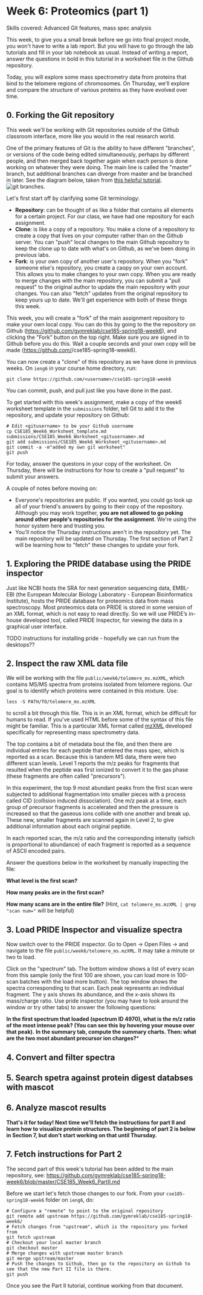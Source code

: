 # Week 6: Proteomics (part 1)
Skills covered: Advanced Git features, mass spec analysis

This week, to give you a small break before we go into final project mode, you won't have to write a lab report. But you will have to go through the lab tutorials and fill in your lab notebook as usual. Instead of writing a report, answer the questions in bold in this tutorial in a worksheet file in the Github repository.

Today, you will explore some mass spectrometry data from proteins that bind to the telomere regions of chromosomes. On Thursday, we'll explore and compare the structure of various proteins as they have evolved over time.

## 0. Forking the Git repository

This week we'll be working with Git repositories outside of the Github classroom interface, more like you would in the real research world.

One of the primary features of Git is the ability to have different "branches", or versions of the code being edited simultaneously, perhaps by different people, and then merged back together again when each person is done working on whatever they were doing. The main line is called the "master" branch, but additional branches can diverge from master and be branched in later. See the diagram below, taken from [this helpful tutorial](https://medium.com/@igor_marques/git-workflow-basics-d405746f6205).
![git branches](https://cdn-images-1.medium.com/max/1600/1*XJmL7fWV4Coxt12AzHeG-A.png).

Let's first start off by clarifying some Git terminology:

* **Repository**: can be thought of as like a folder that contains all elements for a certain project. For our class, we have had one repository for each assignment.
* **Clone**: is like a copy of a repository. You make a clone of a repository to create a copy that lives on your computer rather than on the Github server. You can "push" local changes to the main Github repository to keep the clone up to date with what's on Github, as we've been doing in previous labs.
* **Fork**: is your own copy of another user's repository. When you "fork" someone else's repository, you create a caopy on your own account. This allows you to make changes to your own copy. When you are ready to merge changes with the main repository, you can submit a "pull request" to the original author to update the main repository with your changes. You can also "fetch" updates from the original repository to keep yours up to date. We'll get experience with both of these things this week.

This week, you will create a "fork" of the main assignment repository to make your own local copy. You can do this by going to the the repository on Github (https://github.com/gymreklab/cse185-spring18-week6), and clicking the "Fork" button on the top right. Make sure you are signed in to Github before you do this. Wait a couple seconds and your own copy will be made (https://github.com/<username>/cse185-spring18-week6).

You can now create a "clone" of this repository as we have done in previous weeks. On `ieng6` in your course home directory, run:
```
git clone https://github.com/<username>/cse185-spring18-week6
```

You can commit, push, and pull just like you have done in the past.

To get started with this week's assignment, make a copy of the week6 worksheet template in the `submissions` folder, tell Git to add it to the repository, and update your repository on Github:

```shell
# Edit <gitusername> to be your Github username
cp CSE185_Week6_Worksheet_template.md submissions/CSE185_Week6_Worksheet_<gitusername>.md
git add submissions/CSE185_Week6_Worksheet_<gitusername>.md
git commit -a -m"added my own git worksheet"
git push
```

For today, answer the questons in your copy of the worksheet. On Thursday, there will be instructions for how to create a "pull request" to submit your answers.

A couple of notes before moving on:

* Everyone's repositories are public. If you wanted, you could go look up all of your friend's answers by going to their copy of the repository. Although you may work together, **you are not allowed to go poking around other people's repositories for the assignment**. We're using the honor system here and trusting you.
* You'll notice the Thursday instructions aren't in the repository yet. The main repository will be updated on Thursday. The first section of Part 2 will be learning how to "fetch" these changes to update your fork.

## 1. Exploring the PRIDE database using the PRIDE inspector
Just like NCBI hosts the SRA for next generation sequencing data, EMBL-EBI (the European Molecular Biology Laboratory - European Bioinformatics Institute), hosts the PRIDE database for proteomics data from mass spectroscopy. Most proteomics data on PRIDE is stored in some version of an XML format, which is not easy to read directly. So we will use PRIDE’s in-house developed tool, called PRIDE Inspector, for viewing the data in a graphical user interface.

TODO instructions for installing pride - hopefully we can run from the desktops??

## 2. Inspect the raw XML data file

We will be working with the file `public/week6/telomere_ms.mzXML`, which contains MS/MS spectra from proteins isolated from telomere regions. Our goal is to identify which proteins were contained in this mixture. Use:

```
less -S PATH/TO/telomere_ms.mzXML
```
to scroll a bit through this file. This is in an XML format, which be difficult for humans to read. If you've used HTML before some of the syntax of this file might be familiar. This is a particular XML format called [mzXML](https://www.nature.com/articles/nbt1031) developed specifically for representing mass spectrometry data.

The top contains a bit of metadata bout the file, and then there are individual entries for each peptide that entered the mass spec, which is reported as a scan. Because this is tandem MS data, there were two different scan levels. Level 1 reports the m/z peaks for fragments that resulted when the peptide was first ionized to convert it to the gas phase (these fragments are often called "precursors").

In this experiment, the top 9 most abundant peaks from the first scan were subjected to additional fragmentation into smaller pieces with a process called CID (collision induced dissociation). One m/z peak at a time, each group of precursor fragments is accelerated and then the pressure is increased so that the gaseous ions collide with one another and break up. These new, smaller fragments are scanned again in Level 2, to give additional information about each original peptide.

In each reported scan, the m/z ratio and the corresponding intensity (which is proportional to abundance) of each fragment is reported as a sequence of ASCII encoded pairs.

Answer the questions below in the worksheet by manually inspecting the file:

**What level is the first scan?**

**How many peaks are in the first scan?**

**How many scans are in the entire file?** (Hint, `cat telomere_ms.mzXML | grep "scan num="` will be helpful)

## 3. Load PRIDE Inspector and visualize spectra

Now switch over to the PRIDE inspector. Go to Open -> Open Files -> and navigate to the file `public/week6/telomere_ms.mzXML`. It may take a minute or two to load.

Click on the "spectrum" tab. The bottom window shows a list of every scan from this sample (only the first 100 are shown, you can load more in 100-scan batches with the load more button). The top window shows the spectra corresponding to that scan. Each peak represents an individual fragment. The y axis shows its abundance, and the x-axis shows its mass/charge ratio. Use pride inspector (you may have to look around the window or try other tabs) to answer the following questions:

**In the first spectrum that loaded (spectrum ID 4970), what is the m/z ratio of the most intense peak? (You can see this by hovering your mouse over that peak).**
**In the summary tab, compute the summary charts. Then: what are the two most abundant precursor ion charges?***

## 4. Convert and filter spectra

## 5. Search spetra against protein digest databses with mascot

## 6. Analyze mascot results

**That's it for today! Next time we'll fetch the instructions for part II and learn how to visualize protein structures. The beginning of part 2 is below in Section 7, but don't start working on that until Thursday.**

## 7. Fetch instructions for Part 2

The second part of this week's tutorial has been added to the main repository, see: https://github.com/gymreklab/cse185-spring18-week6/blob/master/CSE185_Week6_PartII.md

Before we start let's fetch those changes to our fork. From your `cse185-spring18-week6` folder on `ieng6`, do:
```
# Configure a "remote" to point to the original repository
git remote add upstream https://github.com/gymreklab/cse185-spring18-week6/
# Fetch changes from "upstream", which is the repository you forked from
git fetch upstream
# Checkout your local master branch
git checkout master
# Merge changes with upstream master branch
git merge upstream/master
# Push the changes to Github, then go to the repository on Github to see that the new Part II file is there.
git push
```

Once you see the Part II tutorial, continue working from that document.